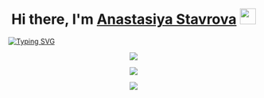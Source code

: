 <h1 align="center">Hi there, I'm <a href="https://vk.com/an_stavrova" target="_blank">Anastasiya Stavrova</a> 
<img src="https://github.com/blackcater/blackcater/raw/main/images/Hi.gif" height="32"/></h1>

[![Typing SVG](https://readme-typing-svg.herokuapp.com?font=Fira+Code&size=30&duration=10000&pause=30000&color=000000&center=true&vCenter=true&width=1500&lines=Student+of+the+2nd+year+of+the+TSU+Higher+IT+School%2C+beginning+frontend+developer.+)](https://git.io/typing-svg)

<div align="center">

  ![](http://github-profile-summary-cards.vercel.app/api/cards/profile-details?username=Anastasiya-Stavrova&theme=algolia)

<div>    
  
![](http://github-profile-summary-cards.vercel.app/api/cards/stats?username=Anastasiya-Stavrova&theme=algolia)
      
![](http://github-profile-summary-cards.vercel.app/api/cards/productive-time?username=Anastasiya-Stavrova&theme=algolia&utcOffset=8)

</div>

</div>




<!---
AnastasiaStavrova/AnastasiaStavrova is a ✨ special ✨ repository because its `README.md` (this file) appears on your GitHub profile.
You can click the Preview link to take a look at your changes.
--->
